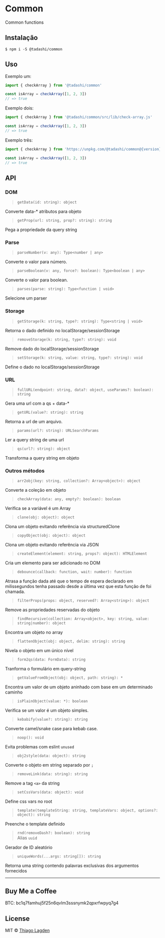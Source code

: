 # Common

Common functions

## Instalação

```
$ npm i -S @tadashi/common
```

## Uso

Exemplo um:

```js
import { checkArray } from '@tadashi/common'

const isArray = checkArray([1, 2, 3])
// => true
```

Exemplo dois:

```js
import { checkArray } from '@tadashi/common/src/lib/check-array.js'

const isArray = checkArray([1, 2, 3])
// => true
```

Exemplo três:

```js
import { checkArray } from 'https://unpkg.com/@tadashi/common@{version}/src/lib/check-array.js'

const isArray = checkArray([1, 2, 3])
// => true
```

## API

### DOM

> `getData(id: string): object`

Converte data-\* atributos para objeto

> `getProp(url: string, prop?: string): string`

Pega a propriedade da query string

### Parse

> `parseNumber(v: any): Type<number | any>`

Converte o valor para número.

> `parseBoolean(v: any, force?: boolean): Type<boolean | any>`

Converte o valor para boolean.

> `parses(parse: string): Type<function | void>`

Selecione um parser

### Storage

> `getStorage(k: string, type?: string): Type<string | void>`

Retorna o dado definido no localStorage/sessionStorage

> `removeStorage(k: string, type?: string): void`

Remove dado do localStorage/sessionStorage

> `setStorage(k: string, value: string, type?: string): void`

Define o dado no localStorage/sessionStorage

### URL

> `fullURL(endpoint: string, data?: object, useParams?: boolean): string`

Gera uma url com a qs + data-\*

> `getURL(value?: string): string`

Retorna a url de um arquivo.

> `params(url?: string): URLSearchParams`

Ler a query string de uma url

> `qs(url?: string): object`

Transforma a query string em objeto

### Outros métodos

> `arr2obj(key: string, collection?: Array<object>): object`

Converte a coleção em objeto

> `checkArray(data: any, empty?: boolean): boolean`

Verifica se a variável é um Array

> `clone(obj: object): object`

Clona um objeto evitando referência via structuredClone

> `copyObject(obj: object): object`

Clona um objeto evitando referência via JSON

> `createElement(element: string, props?: object): HTMLElement`

Cria um elemento para ser adicionado no DOM

> `debounce(callback: function, wait: number): function`

Atrasa a função dada até que o tempo de espera declarado em milissegundos tenha passado desde a última vez que esta função de foi chamada.

> `filterProps(props: object, reserved?: Array<string>): object`

Remove as propriedades reservadas do objeto

> `findRecursive(collection: Array<object>, key: string, value: string|number): object`

Encontra um objeto no array

> `flattenObject(obj: object, delim: string): string`

Nivela o objeto em um único nível

> `form2qs(data: FormData): string`

Tranforma o formulário em query-string

> `getValueFromObject(obj: object, path: string): *`

Encontra um valor de um objeto aninhado com base em um determinado caminho

> `isPlainObject(value: *): boolean`

Verifica se um valor é um objeto simples.

> `kebabify(value?: string): string`

Converte camel/snake case para kebab case.

> `noop(): void`

Evita problemas com eslint `unused`

> `obj2style(data: object): string`

Converte o objeto em string separado por `;`

> `removeLink(data: string): string`

Remove a tag `<a>` da string

> `setCssVars(data: object): void`

Define css vars no root

> `template(templateString: string, templateVars: object, options?: object): string`

Preenche o template definido

> `rnd(removeDash?: boolean): string`\
> Alias `uuid`

Gerador de ID aleatório

> `uniqueWords(...args: string[]): string`

Retorna uma string contendo palavras exclusivas dos argumentos fornecidos

---

## Buy Me a Coffee

BTC: bc1q7famhuj5f25n6qvlm3sssnymk2qpxrfwpyq7g4

## License

MIT © [Thiago Lagden](http://github.com/lagden)
